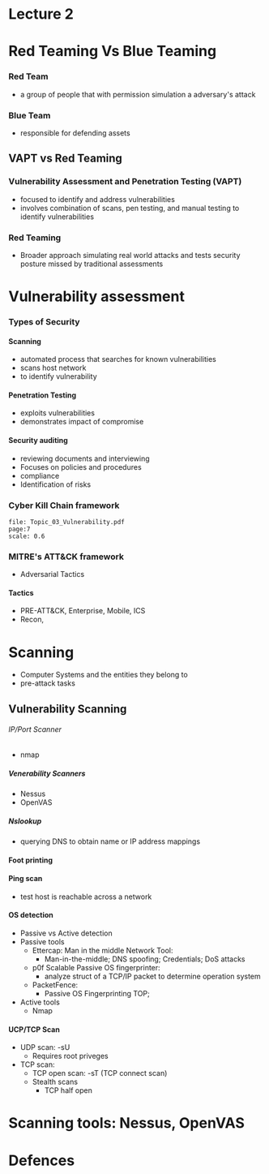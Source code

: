 # Lecture 2
# Red Teaming Vs Blue Teaming 
### Red Team
- a group of people that with permission simulation a adversary's attack
### Blue Team
- responsible for defending assets
## VAPT vs Red Teaming 
### Vulnerability Assessment and Penetration Testing (VAPT)
- focused to identify and address vulnerabilities
- involves combination of scans, pen testing, and manual testing to identify vulnerabilities
### Red Teaming
- Broader approach simulating real world attacks and tests security posture missed by traditional assessments
# Vulnerability assessment
### Types of Security
#### Scanning 
- automated process that searches for known vulnerabilities 
- scans host network
- to identify vulnerability
#### Penetration Testing
- exploits vulnerabilities 
- demonstrates impact of compromise 
#### Security auditing
- reviewing documents and interviewing 
- Focuses on policies and procedures
- compliance
- Identification of risks
### Cyber Kill Chain framework
```slide-note
file: Topic_03_Vulnerability.pdf
page:7
scale: 0.6
```
### MITRE's ATT&CK framework
- Adversarial Tactics
#### Tactics
- PRE-ATT&CK, Enterprise, Mobile, ICS
- Recon, 
# Scanning
- Computer Systems and the entities they belong to 
- pre-attack tasks
##  Vulnerability Scanning
###### IP/Port Scanner
- nmap
##### Venerability Scanners
- Nessus
- OpenVAS
##### Nslookup
- querying DNS to obtain name or IP address mappings
#### Foot printing

#### Ping scan
- test host is reachable across a network 
#### OS detection
- Passive vs Active detection
- Passive tools
	- Ettercap: Man in the middle Network Tool:
		- Man-in-the-middle; DNS spoofing; Credentials; DoS attacks
	- p0f Scalable Passive OS fingerprinter: 
		- analyze struct of a TCP/IP packet to determine operation system
	- PacketFence:
		- Passive OS Fingerprinting TOP;
- Active tools
	- Nmap
#### UCP/TCP Scan
- UDP scan: -sU
	- Requires root priveges
- TCP scan:
	- TCP open scan: -sT (TCP connect scan)
	- Stealth scans
		- TCP half open

# Scanning tools: Nessus, OpenVAS

# Defences